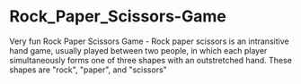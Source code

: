 # Rock_Paper_Scissors-Game
Very fun Rock Paper Scissors Game - Rock paper scissors is an intransitive hand game, usually played between two people, in which each player simultaneously forms one of three shapes with an outstretched hand. These shapes are "rock", "paper", and "scissors"
